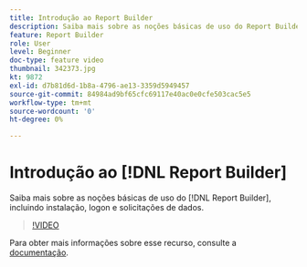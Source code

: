 ```yaml
---
title: Introdução ao Report Builder
description: Saiba mais sobre as noções básicas de uso do Report Builder, incluindo instalação, logon e solicitações de dados.
feature: Report Builder
role: User
level: Beginner
doc-type: feature video
thumbnail: 342373.jpg
kt: 9872
exl-id: d7b81d6d-1b8a-4796-ae13-3359d5949457
source-git-commit: 84984ad9bf65cfc69117e40ac0e0cfe503cac5e5
workflow-type: tm+mt
source-wordcount: '0'
ht-degree: 0%

---
```


# Introdução ao [!DNL Report Builder]

Saiba mais sobre as noções básicas de uso do [!DNL Report Builder], incluindo instalação, logon e solicitações de dados.

>[!VIDEO](https://video.tv.adobe.com/v/342373/?quality=12&learn=on)

Para obter mais informações sobre esse recurso, consulte a [documentação](https://experienceleague.adobe.com/docs/analytics/analyze/report-builder/home.html?lang=pt-BR).
